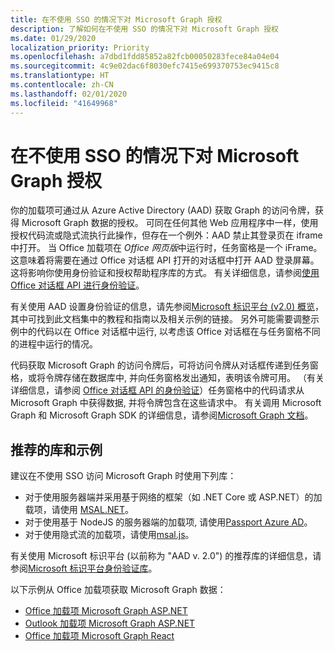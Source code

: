 ```yaml
---
title: 在不使用 SSO 的情况下对 Microsoft Graph 授权
description: 了解如何在不使用 SSO 的情况下对 Microsoft Graph 授权
ms.date: 01/29/2020
localization_priority: Priority
ms.openlocfilehash: a7dbd1fdd85852a82fcb00050283fece84a04e04
ms.sourcegitcommit: 4c9e02dac6f8030efc7415e699370753ec9415c8
ms.translationtype: HT
ms.contentlocale: zh-CN
ms.lasthandoff: 02/01/2020
ms.locfileid: "41649968"
---
```

# <a name="authorize-to-microsoft-graph-without-sso"></a>在不使用 SSO 的情况下对 Microsoft Graph 授权

你的加载项可通过从 Azure Active Directory (AAD) 获取 Graph 的访问令牌，获得 Microsoft Graph 数据的授权。 可同在任何其他 Web 应用程序中一样，使用授权代码流或隐式流执行此操作，但存在一个例外：AAD 禁止其登录页在 iframe 中打开。 当 Office 加载项在 *Office 网页版*中运行时，任务窗格是一个 iFrame。 这意味着将需要在通过 Office 对话框 API 打开的对话框中打开 AAD 登录屏幕。 这将影响你使用身份验证和授权帮助程序库的方式。 有关详细信息，请参阅[使用 Office 对话框 API 进行身份验证](auth-with-office-dialog-api.md)。

有关使用 AAD 设置身份验证的信息，请先参阅[Microsoft 标识平台 (v2.0) 概览](/azure/active-directory/develop/v2-overview)，其中可找到此文档集中的教程和指南以及相关示例的链接。 另外可能需要调整示例中的代码以在 Office 对话框中运行, 以考虑该 Office 对话框在与任务窗格不同的进程中运行的情况。

代码获取 Microsoft Graph 的访问令牌后，可将访问令牌从对话框传递到任务窗格，或将令牌存储在数据库中, 并向任务窗格发出通知，表明该令牌可用。 （有关详细信息，请参阅 [Office 对话框 API 的身份验证](auth-with-office-dialog-api.md)）任务窗格中的代码请求从 Microsoft Graph 中获得数据, 并将令牌包含在这些请求中。 有关调用 Microsoft Graph 和 Microsoft Graph SDK 的详细信息，请参阅[Microsoft Graph 文档](/graph/)。

## <a name="recommended-libraries-and-samples"></a>推荐的库和示例

建议在不使用 SSO 访问 Microsoft Graph 时使用下列库：

- 对于使用服务器端并采用基于网络的框架（如 .NET Core 或 ASP.NET）的加载项，请使用 [MSAL.NET](https://github.com/AzureAD/microsoft-authentication-library-for-dotnet/wiki#conceptual-documentation)。
- 对于使用基于 NodeJS 的服务器端的加载项, 请使用[Passport Azure AD](https://github.com/AzureAD/passport-azure-ad)。
- 对于使用隐式流的加载项，请使用[msal.js](https://github.com/AzureAD/microsoft-authentication-library-for-js/wiki)。

有关使用 Microsoft 标识平台 (以前称为 "AAD v. 2.0") 的推荐库的详细信息，请参阅[Microsoft 标识平台身份验证库](/azure/active-directory/develop/reference-v2-libraries)。

以下示例从 Office 加载项获取 Microsoft Graph 数据：

- [Office 加载项 Microsoft Graph ASP.NET](https://github.com/OfficeDev/PnP-OfficeAddins/tree/master/Samples/auth/Office-Add-in-Microsoft-Graph-ASPNET)
- [Outlook 加载项 Microsoft Graph ASP.NET](https://github.com/OfficeDev/PnP-OfficeAddins/tree/master/Samples/auth/Outlook-Add-in-Microsoft-Graph-ASPNET)
- [Office 加载项 Microsoft Graph React](https://github.com/OfficeDev/PnP-OfficeAddins/tree/master/Samples/auth/Office-Add-in-Microsoft-Graph-React)
